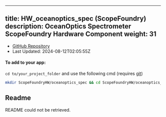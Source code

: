 
---
title: HW_oceanoptics_spec (ScopeFoundry)
description: OceanOptics Spectrometer ScopeFoundry Hardware Component
weight: 31
---
- [GitHub Repository](https://github.com/ScopeFoundry/HW_oceanoptics_spec)
- Last Updated: 2024-08-12T02:05:55Z


#### To add to your app:

`cd to/your_project_folder` and use the following cmd (requires [git](/docs/100_development/20_git/))

```bash
mkdir ScopeFoundryHW/oceanoptics_spec && cd ScopeFoundryHW/oceanoptics_spec && git init --initial-branch=master && git remote add upstream_ScopeFoundry https://github.com/ScopeFoundry/HW_oceanoptics_spec && git pull upstream_ScopeFoundry master && cd ../..
```

## Readme
README could not be retrieved.
